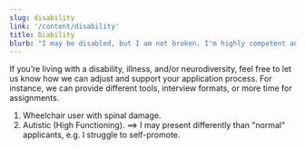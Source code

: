 ```yaml
---
slug: disability
link: '/content/disability'
title: Diability
blurb: "I may be disabled, but I am not broken. I'm highly competent and a very hard worker."
---
```


If you’re living with a disability, illness, and/or neurodiversity, feel free to let us know how we can adjust and support your application process. For instance, we can provide different tools, interview formats, or more time for assignments.

1. Wheelchair user with spinal damage.
2. Autistic (High Functioning).
   ==> I may present differently than "normal" applicants, e.g. I struggle to self-promote.
